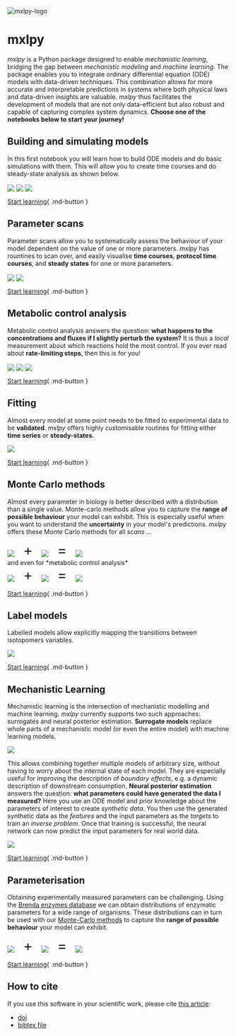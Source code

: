 <img src="assets/logo-diagram.png" style="display: block; max-height: 30rem; margin: auto; padding: 0" alt='mxlpy-logo'>

# mxlpy

*mxlpy* is a Python package designed to enable *mechanistic learning*, bridging the gap between *mechanistic modeling* and *machine learning*.
The package enables you to integrate ordinary differential equation (ODE) models with data-driven techniques.
This combination allows for more accurate and interpretable predictions in systems where both physical laws and data-driven insights are valuable.
*mxlpy* thus facilitates the development of models that are not only data-efficient but also robust and capable of capturing complex system dynamics.
**Choose one of the notebooks below to start your journey!**

## Building and simulating models

In this first notebook you will learn how to build ODE models and do basic simulations with them.
This will allow you to create time courses and do steady-state analysis as shown below.

<div>
    <img src="assets/time-course.png"
         style="vertical-align:middle; max-height: 175px; max-width: 25%;" />
    <img src="assets/protocol-time-course.png"
         style="vertical-align:middle; max-height: 175px; max-width: 25%;" />
    <img src="assets/steady-state.png"
         style="vertical-align:middle; max-height: 175px; max-width: 25%;" />
</div>

[Start learning](basics.ipynb){ .md-button }

## Parameter scans

Parameter scans allow you to systematically assess the behaviour of your model dependent on the value of one or more parameters.
*mxlpy* has rountines to scan over, and easily visualise **time courses**, **protocol time courses**, and **steady states** for one or more parameters.
<div>
    <img src="assets/time-course-by-parameter.png"
         style="vertical-align:middle; max-height: 175px; " />
    <img src="assets/parameter-scan-2d.png"
         style="vertical-align:middle; max-height: 175px; " />
</div>

[Start learning](scans.ipynb){ .md-button }

## Metabolic control analysis

Metabolic control analysis answers the question: **what happens to the concentrations and fluxes if I slightly perturb the system?**
It is thus a *local* measurement about which reactions hold the most control.
If you ever read about **rate-limiting steps**, then this is for you!
<div>
    <img src="assets/variable-elasticity.png"
         style="vertical-align:middle; max-height: 175px; max-width: 29%;" />
    <img src="assets/parameter-elasticity.png"
         style="vertical-align:middle; max-height: 175px; max-width: 29%;" />
    <img src="assets/response-coefficient.png"
         style="vertical-align:middle; max-height: 175px; max-width: 29%;" />
</div>

[Start learning](mca.ipynb){ .md-button }

## Fitting

Almost every model at some point needs to be fitted to experimental data to be **validated**.
*mxlpy* offers highly customisable routines for fitting either **time series** or **steady-states**.

<img src="assets/fitting.png" style="max-height: 175px;" />

[Start learning](fitting.ipynb){ .md-button }


## Monte Carlo methods

Almost every parameter in biology is better described with a distribution than a single value.
Monte-carlo methods allow you to capture the **range of possible behaviour** your model can exhibit.
This is especially useful when you want to understand the **uncertainty** in your model's predictions.
*mxlpy* offers these Monte Carlo methods for all *scans*  ...
<div>
    <img src="assets/time-course.png"
         style='vertical-align:middle; max-height: 175px; max-width: 20%;'/>
    <span style='padding: 0 1rem; font-size: 2rem'>+</span>
    <img src="assets/parameter-distribution.png"
         style='vertical-align:middle; max-height: 175px; max-width: 20%;'/>
    <span style='padding: 0 1rem; font-size: 2rem'>=</span>
    <img src="assets/mc-time-course.png"
         style='vertical-align:middle; max-height: 175px; max-width: 20%;'/>
</div>
and even for *metabolic control analysis*
<div>
    <img src="assets/parameter-elasticity.png"
         style='vertical-align:middle; max-height: 175px; max-width: 20%;'/>
    <span style='padding: 0 1rem; font-size: 2rem'>+</span>
    <img src="assets/parameter-distribution.png"
         style='vertical-align:middle; max-height: 175px; max-width: 20%;'/>
    <span style='padding: 0 1rem; font-size: 2rem'>=</span>
    <img src="assets/violins.png"
         style='vertical-align:middle; max-height: 175px; max-width: 20%;'/>
</div>

[Start learning](monte-carlo.ipynb){ .md-button }

## Label models

Labelled models allow explicitly mapping the transitions between isotopomers variables.

<img src="assets/cbb-labeled.png" style="max-width: 30rem;">


[Start learning](label-models.ipynb){ .md-button }

## Mechanistic Learning

Mechanistic learning is the intersection of mechanistic modelling and machine learning.
*mxlpy* currently supports two such approaches: surrogates and neural posterior estimation.
**Surrogate models** replace whole parts of a mechanistic model (or even the entire model) with machine learning models.

<img src="assets/surrogate.png" style="max-height: 300px;">

This allows combining together multiple models of arbitrary size, without having to worry about the internal state of each model.
They are especially useful for improving the description of *boundary effects*, e.g. a dynamic description of downstream consumption.
**Neural posterior estimation** answers the question: **what parameters could have generated the data I measured?**
Here you use an ODE model and prior knowledge about the parameters of interest to create *synthetic data*.
You then use the generated synthetic data as the *features* and the input parameters as the *targets* to train an *inverse problem*.
Once that training is successful, the neural network can now predict the input parameters for real world data.

<img src="assets/npe.png" style="max-height: 175px;">


[Start learning](mxl.ipynb){ .md-button }

## Parameterisation

Obtaining experimentally measured parameters can be challenging.
Using the [Brenda enzymes database](https://www.brenda-enzymes.org/) we can obtain  distributions of enzymatic parameters for a wide range of organisms.
These distributions can in turn be used with our [Monte-Carlo methods](monte-carlo.ipynb) to capture the **range of possible behaviour** your model can exhibit.

<div>
    <img src="assets/time-course.png"
         style='vertical-align:middle; max-height: 175px; max-width: 20%;'/>
    <span style='padding: 0 1rem; font-size: 2rem'>+</span>
    <img src="assets/parameter-distribution.png"
         style='vertical-align:middle; max-height: 175px; max-width: 20%;'/>
    <span style='padding: 0 1rem; font-size: 2rem'>=</span>
    <img src="assets/mc-time-course.png"
         style='vertical-align:middle; max-height: 175px; max-width: 20%;'/>
</div>


[Start learning](parameterise.ipynb){ .md-button }


## How to cite

If you use this software in your scientific work, please cite [this article](https://doi.org/10.1101/2025.05.06.652335):

- [doi](https://doi.org/10.1101/2025.05.06.652335)
- [bibtex file](https://github.com/Computational-Biology-Aachen/MxlPy/citation.bibtex)
